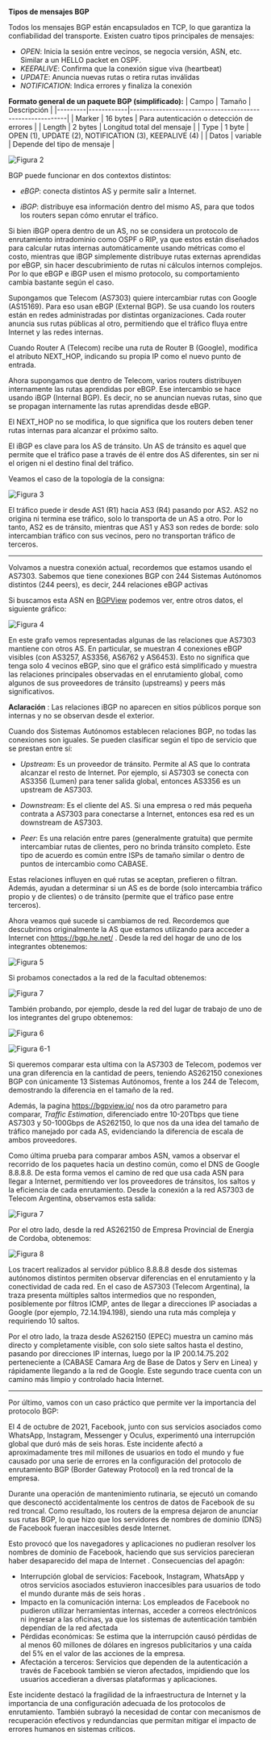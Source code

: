 **Tipos de mensajes BGP**

Todos los mensajes BGP están encapsulados en TCP, lo que garantiza la confiabilidad del transporte. Existen cuatro tipos principales de mensajes:
- *OPEN*: Inicia la sesión entre vecinos, se negocia versión, ASN, etc. Similar a un 	HELLO packet en OSPF.
- *KEEPALIVE*: Confirma que la conexión sigue viva (heartbeat)
- *UPDATE*: Anuncia nuevas rutas o retira rutas inválidas
- *NOTIFICATION*: Indica errores y finaliza la conexión

**Formato general de un paquete BGP (simplificado):**
| Campo   | Tamaño     | Descripción                                              |
|---------|------------|----------------------------------------------------------|
| Marker  | 16 bytes   | Para autenticación o detección de errores               |
| Length  | 2 bytes    | Longitud total del mensaje                               |
| Type    | 1 byte     | OPEN (1), UPDATE (2), NOTIFICATION (3), KEEPALIVE (4)    |
| Datos   | variable   | Depende del tipo de mensaje                              |


![Figura 2](imagen/Figura2Parte1.png)


BGP puede funcionar en dos contextos distintos: 

- *eBGP*: conecta distintos AS y permite salir a Internet.

- *iBGP*: distribuye esa información dentro del mismo AS, para que todos los routers sepan cómo enrutar el tráfico.
 
Si bien iBGP opera dentro de un AS, no se considera un protocolo de enrutamiento intradominio como OSPF o RIP, ya que estos están diseñados para calcular rutas internas automáticamente usando métricas como el costo, mientras que iBGP simplemente distribuye rutas externas aprendidas por eBGP, sin hacer descubrimiento de rutas ni cálculos internos complejos. Por lo que eBGP e iBGP usen el mismo protocolo, su comportamiento cambia bastante según el caso.

Supongamos que Telecom (AS7303) quiere intercambiar rutas con Google (AS15169). Para eso usan eBGP (External BGP). Se usa cuando los routers están en redes administradas por distintas organizaciones. Cada router anuncia sus rutas públicas al otro, permitiendo que el tráfico fluya entre Internet y las redes internas.


Cuando Router A (Telecom) recibe una ruta de Router B (Google), modifica el atributo NEXT_HOP, indicando su propia IP como el nuevo punto de entrada.


Ahora supongamos que dentro de Telecom, varios routers distribuyen internamente las rutas aprendidas por eBGP. Ese intercambio se hace usando iBGP (Internal BGP). Es decir, no se anuncian nuevas rutas, sino que se propagan internamente las rutas aprendidas desde eBGP.


El NEXT_HOP no se modifica, lo que significa que los routers deben tener rutas internas para alcanzar el próximo salto.



El iBGP es clave para los AS de tránsito. Un AS de tránsito es aquel que permite que el tráfico pase a través de él entre dos AS diferentes, sin ser ni el origen ni el destino final del tráfico. 


Veamos el caso de la topología de la consigna:

![Figura 3](imagen/Figura3Parte1.png)

El tráfico puede ir desde AS1 (R1) hacia AS3 (R4) pasando por AS2. AS2 no origina ni termina ese tráfico, solo lo transporta de un AS a otro. Por lo tanto, AS2 es de tránsito, mientras que AS1 y AS3 son redes de borde: solo intercambian tráfico con sus vecinos, pero no transportan tráfico de terceros.

---

Volvamos a nuestra conexión actual, recordemos que estamos usando el AS7303. Sabemos que tiene conexiones BGP con 244 Sistemas Autónomos distintos (244 peers), es decir, 244 relaciones eBGP activas

Si buscamos esta ASN en [BGPView](https://bgpview.io/) podemos ver, entre otros datos,  el siguiente gráfico:


![Figura 4](imagen/Figura4Parte1.png)

En este grafo vemos representadas algunas de las relaciones que AS7303 mantiene con otros AS. En particular, se muestran 4 conexiones eBGP visibles (con AS3257, AS3356, AS6762 y AS6453).
Esto no significa que tenga solo 4 vecinos eBGP, sino que el gráfico está simplificado y muestra las relaciones principales observadas en el enrutamiento global, como algunos de sus proveedores de tránsito (upstreams) y peers más significativos.

**Aclaración** : Las relaciones iBGP no aparecen en sitios públicos porque son internas y no se observan desde el exterior.

Cuando dos Sistemas Autónomos establecen relaciones BGP, no todas las conexiones son iguales. Se pueden clasificar según el tipo de servicio que se prestan entre sí:
- *Upstream*: Es un proveedor de tránsito. Permite al AS que lo contrata alcanzar el resto de Internet. Por ejemplo, si AS7303 se conecta con AS3356 (Lumen) para tener salida global, entonces AS3356 es un upstream de AS7303.


- *Downstream*: Es el cliente del AS. Si una empresa o red más pequeña contrata a AS7303 para conectarse a Internet, entonces esa red es un downstream de AS7303.


- *Peer*: Es una relación entre pares (generalmente gratuita) que permite intercambiar rutas de clientes, pero no brinda tránsito completo. Este tipo de acuerdo es común entre ISPs de tamaño similar o dentro de puntos de intercambio como CABASE.

Estas relaciones influyen en qué rutas se aceptan, prefieren o filtran. Además, ayudan a determinar si un AS es de borde (solo intercambia tráfico propio y de clientes) o de tránsito (permite que el tráfico pase entre terceros).

Ahora veamos qué sucede si cambiamos de red. Recordemos que descubrimos originalmente la AS que estamos utilizando para acceder a Internet con https://bgp.he.net/ . Desde la red del hogar de uno de los integrantes obtenemos:

![Figura 5](imagen/Figura5Parte1.png)

Si probamos conectados a la red de la facultad obtenemos:

![Figura 7](imagen/Figura7Parte1.png)

También probando, por ejemplo, desde la red del lugar de trabajo de uno de los integrantes del grupo obtenemos:

![Figura 6](imagen/Figura6Parte1.png)

![Figura 6-1](imagen/Figura6-1Parte1.png)

Si queremos comparar esta ultima con la AS7303 de Telecom, podemos ver una gran diferencia en la cantidad de peers, teniendo AS262150  conexiones BGP con únicamente 13 Sistemas Autónomos, frente a los 244 de Telecom, demostrando la diferencia en el tamaño de la red. 

Además, la pagina https://bgpview.io/ nos da otro parametro para comparar, _Traffic Estimation_, diferenciado entre 10-20Tbps que tiene AS7303 y 50-100Gbps de AS262150,  lo que nos da una idea del tamaño de tráfico manejado por cada AS, evidenciando la diferencia de escala de ambos proveedores.

Como última prueba para comparar ambos ASN, vamos a observar el recorrido de los paquetes hacia un destino común, como el DNS de Google 8.8.8.8. De esta forma vemos el camino de red que usa cada ASN para llegar a Internet, permitiendo ver los proveedores de tránsitos, los saltos y la eficiencia de cada enrutamiento. 
Desde la conexión a la red AS7303 de Telecom Argentina, observamos esta salida:

![Figura 7](imagen/Figura7Parte1.png)

Por el otro lado, desde la red AS262150 de Empresa Provincial de Energia de Cordoba, obtenemos:

![Figura 8](imagen/Figura8Parte1.png)

Los tracert realizados al servidor público 8.8.8.8 desde dos sistemas autónomos distintos permiten observar diferencias en el enrutamiento y la conectividad de cada red. En el caso de AS7303 (Telecom Argentina), la traza presenta múltiples saltos intermedios que no responden, posiblemente por filtros ICMP, antes de llegar a direcciones IP asociadas a Google (por ejemplo, 72.14.194.198), siendo una ruta más compleja y requiriendo 10 saltos. 

Por el otro lado, la traza desde AS262150 (EPEC) muestra un camino más directo y completamente visible, con solo siete saltos hasta el destino, pasando por direcciones IP internas, luego por la IP 200.14.75.202 perteneciente a (CABASE Camara Arg de Base de Datos y Serv en Linea) y rápidamente llegando a la red de Google. Este segundo trace cuenta con un camino más limpio y controlado hacia Internet.

---

Por último, vamos con un caso práctico que permite ver la importancia del protocolo BGP:

El 4 de octubre de 2021, Facebook, junto con sus servicios asociados como WhatsApp, Instagram, Messenger y Oculus, experimentó una interrupción global que duró más de seis horas. Este incidente afectó a aproximadamente tres mil millones de usuarios en todo el mundo y fue causado por una serie de errores en la configuración del protocolo de enrutamiento BGP (Border Gateway Protocol) en la red troncal de la empresa.

Durante una operación de mantenimiento rutinaria, se ejecutó un comando que desconectó accidentalmente los centros de datos de Facebook de su red troncal. Como resultado, los routers de la empresa dejaron de anunciar sus rutas BGP, lo que hizo que los servidores de nombres de dominio (DNS) de Facebook fueran inaccesibles desde Internet. 

Esto provocó que los navegadores y aplicaciones no pudieran resolver los nombres de dominio de Facebook, haciendo que sus servicios parecieran haber desaparecido del mapa de Internet .
Consecuencias del apagón:

- Interrupción global de servicios: Facebook, Instagram, WhatsApp y otros servicios asociados estuvieron inaccesibles para usuarios de todo el mundo durante más de seis horas .
- Impacto en la comunicación interna: Los empleados de Facebook no pudieron utilizar herramientas internas, acceder a correos electrónicos ni ingresar a las oficinas, ya que los sistemas de autenticación también dependían de la red afectada
- Pérdidas económicas: Se estima que la interrupción causó pérdidas de al menos 60 millones de dólares en ingresos publicitarios y una caída del 5% en el valor de las acciones de la empresa. 
- Afectación a terceros: Servicios que dependen de la autenticación a través de Facebook también se vieron afectados, impidiendo que los usuarios accedieran a diversas plataformas y aplicaciones.

Este incidente destacó la fragilidad de la infraestructura de Internet y la importancia de una configuración adecuada de los protocolos de enrutamiento. También subrayó la necesidad de contar con mecanismos de recuperación efectivos y redundancias que permitan mitigar el impacto de errores humanos en sistemas críticos.


